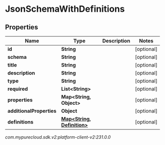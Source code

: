 # JsonSchemaWithDefinitions


## Properties

| Name | Type | Description | Notes |
| ------------ | ------------- | ------------- | ------------- |
| **id** | **String** |  |  [optional] |
| **schema** | **String** |  |  [optional] |
| **title** | **String** |  |  [optional] |
| **description** | **String** |  |  [optional] |
| **type** | **String** |  |  [optional] |
| **required** | **List&lt;String&gt;** |  |  [optional] |
| **properties** | **Map&lt;String, Object&gt;** |  |  [optional] |
| **additionalProperties** | **Object** |  |  [optional] |
| **definitions** | [**Map&lt;String, Definition&gt;**](Definition) |  |  [optional] |




_com.mypurecloud.sdk.v2:platform-client-v2:231.0.0_
